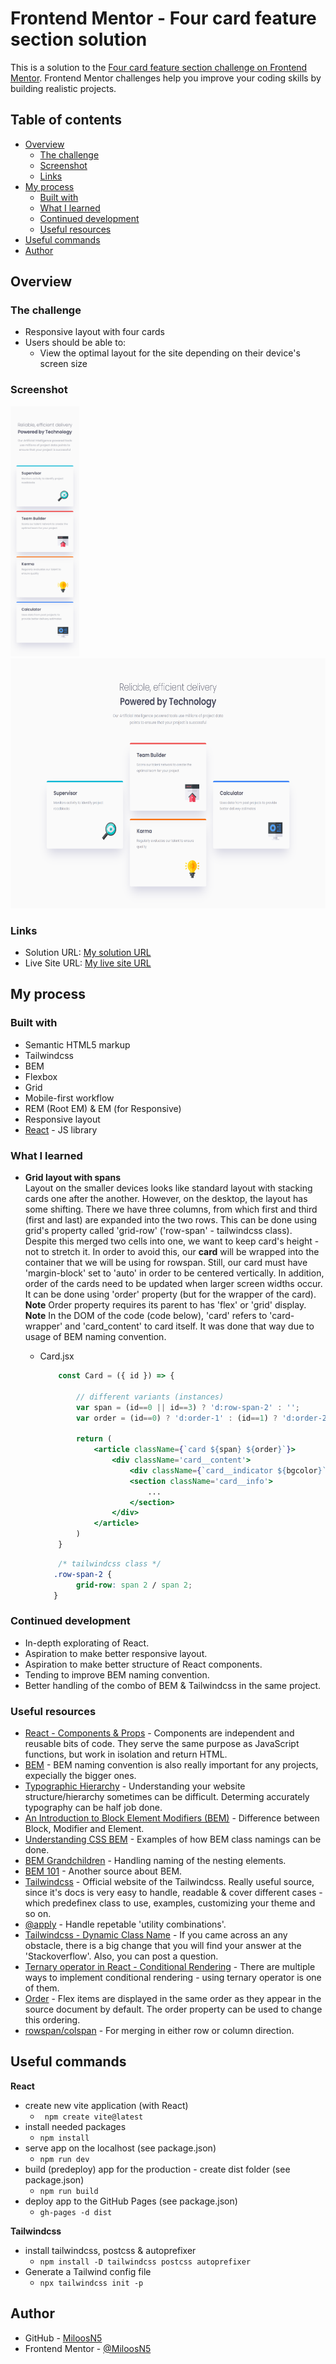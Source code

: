 # Frontend Mentor - Four card feature section solution

This is a solution to the [Four card feature section challenge on Frontend Mentor](https://www.frontendmentor.io/challenges/four-card-feature-section-weK1eFYK). Frontend Mentor challenges help you improve your coding skills by building realistic projects. 

## Table of contents

- [Overview](#overview)
  - [The challenge](#the-challenge)
  - [Screenshot](#screenshot)
  - [Links](#links)
- [My process](#my-process)
  - [Built with](#built-with)
  - [What I learned](#what-i-learned)
  - [Continued development](#continued-development)
  - [Useful resources](#useful-resources)
- [Useful commands](#useful-commands)
- [Author](#author)

## Overview

### The challenge
- Responsive layout with four cards
- Users should be able to:
	- View the optimal layout for the site depending on their device's screen size

### Screenshot
<div>
  <img src="solution_images/solution_375mobile.png" width="auto" height="400" src="solution on mobile view"/>
  <img src="solution_images/solution_1440desktop.png" width="auto" height="400" src="solution on desktop view"/>
</div>

### Links

- Solution URL: [My solution URL](https://github.com/MiloosN5/FrontendMentor_FourCardFeatureSectionMaster/blob/main/README.md)
- Live Site URL: [My live site URL](https://miloosn5.github.io/FrontendMentor_ArticlePreviewComponent_Challenge/)


## My process

### Built with

- Semantic HTML5 markup
- Tailwindcss
- BEM
- Flexbox
- Grid
- Mobile-first workflow
- REM (Root EM) & EM (for Responsive)
- Responsive layout
- [React](https://reactjs.org/) - JS library

### What I learned

* **Grid layout with spans**<br>
    Layout on the smaller devices looks like standard layout with stacking cards one after the another. However, on the desktop, the layout has some shifting. There we have three columns, from which first and third (first and last) are expanded into the two rows. This can be done using grid's property called 'grid-row' ('row-span' - tailwindcss class). Despite this merged two cells into one, we want to keep card's height - not to stretch it. In order to avoid this, our **card** will be wrapped into the container that we will be using for rowspan. Still, our card must have 'margin-block' set to 'auto' in order to be centered vertically. In addition, order of the cards need to be updated when larger screen widths occur. It can be done using 'order' property (but for the wrapper of the card). <br/>
    **Note** Order property requires its parent to has 'flex' or 'grid' display.
    **Note** In the DOM of the code (code below), 'card' refers to 'card-wrapper' and 'card_content' to card itself. It was done that way due to usage of BEM naming convention.

    * Card.jsx
        ```jsx
            const Card = ({ id }) => {

                // different variants (instances) 
                var span = (id==0 || id==3) ? 'd:row-span-2' : '';
                var order = (id==0) ? 'd:order-1' : (id==1) ? 'd:order-2' : (id==2) ? 'd:order-4' : 'd:order-3';

                return (
                    <article className={`card ${span} ${order}`}> 
                        <div className='card__content'> 
                            <div className={`card__indicator ${bgcolor}`}></div>
                            <section className='card__info'>
                                ...
                            </section>
                        </div>
                    </article>
                )
            }
        ```    
        ```css
            /* tailwindcss class */
           .row-span-2 {
	            grid-row: span 2 / span 2;
           }
        ```   

### Continued development

* In-depth explorating of React.
* Aspiration to make better responsive layout.
* Aspiration to make better structure of React components.
* Tending to improve BEM naming convention.
* Better handling of the combo of BEM & Tailwindcss in the same project.

### Useful resources

- [React - Components & Props](https://legacy.reactjs.org/docs/components-and-props.html) - Components are independent and reusable bits of code. They serve the same purpose as JavaScript functions, but work in isolation and return HTML.
- [BEM](https://en.bem.info/) - BEM naming convention is also really important for any projects, expecially the bigger ones.
- [Typographic Hierarchy](https://www.toptal.com/designers/typography/typographic-hierarchy) - Understanding your website structure/hierarchy sometimes can be difficult. Determing accurately typography can be half job done. 
- [An Introduction to Block Element Modifiers (BEM)](https://opensenselabs.com/blog/articles/introduction-block-element-modifiers) - Difference between Block, Modifier and Element.
- [Understanding CSS BEM](https://codeburst.io/understanding-css-bem-naming-convention-a8cca116d252) - Examples of how BEM class namings can be done.
- [BEM Grandchildren](https://scalablecss.com/bem-nesting-grandchild-elements/) - Handling naming of the nesting elements.
- [BEM 101](https://css-tricks.com/bem-101/) - Another source about BEM.
- [Tailwindcss](https://tailwindcss.com/) - Official website of the Tailwindcss. Really useful source, since it's docs is very easy to handle, readable & cover different cases - which predefinex class to use, examples, customizing your theme and so on.
- [@apply](https://tailwindcss.com/docs/reusing-styles) - Handle repetable 'utility combinations'.
- [Tailwindcss - Dynamic Class Name](https://stackoverflow.com/questions/69687530/dynamically-build-classnames-in-tailwindcss) - If you came across an any obstacle, there is a big change that you will find your answer at the 'Stackoverflow'. Also, you can post a question.
- [Ternary operator in React - Conditional Rendering](https://react.dev/learn/conditional-rendering) - There are multiple ways to implement conditional rendering - using ternary operator is one of them.
- [Order](https://css-tricks.com/almanac/properties/o/order/) - Flex items are displayed in the same order as they appear in the source document by default. The order property can be used to change this ordering.
- [rowspan/colspan](https://stackoverflow.com/questions/69317523/how-to-use-row-span-in-a-css-grid) - For merging in either row or column direction.

## Useful commands

**React**
- create new vite application (with React)
    * ``` npm create vite@latest```
- install needed packages
    * ```npm install```
- serve app on the localhost (see package.json)
    * ```npm run dev```
- build (predeploy) app for the production - create dist folder (see package.json)
    * ```npm run build```
- deploy app to the GitHub Pages (see package.json)
    * ```gh-pages -d dist```

**Tailwindcss**
- install tailwindcss, postcss & autoprefixer
    * ```npm install -D tailwindcss postcss autoprefixer```
- Generate a Tailwind config file
    * ```npx tailwindcss init -p```

## Author

- GitHub - [MiloosN5](https://github.com/MiloosN5)
- Frontend Mentor - [@MiloosN5](https://www.frontendmentor.io/profile/MiloosN5)





